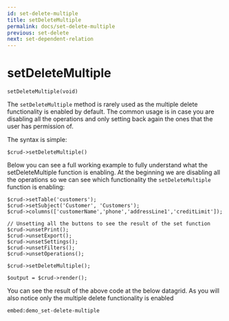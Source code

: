 ```yaml
---
id: set-delete-multiple
title: setDeleteMultiple
permalink: docs/set-delete-multiple
previous: set-delete
next: set-dependent-relation
---
```


# setDeleteMultiple


<pre><code class="language-php">setDeleteMultiple(void)</code></pre>
The <code>setDeleteMultiple</code> method is rarely used as the multiple delete functionality is enabled by default. The common usage is in case you are disabling all the operations and only setting back again the ones that the user has permission of.

The syntax is simple:
<pre><code class="language-php">$crud->setDeleteMultiple()</code></pre>

Below you can see a full working example to fully understand what the setDeleteMultiple function is enabling. At the beginning we are disabling all the operations so we can see which functionality the <code>setDeleteMultiple</code> function is enabling:

<pre><code class="language-php">$crud->setTable('customers');
$crud->setSubject('Customer', 'Customers');
$crud->columns(['customerName','phone','addressLine1','creditLimit']);

// Unsetting all the buttons to see the result of the set function
$crud->unsetPrint();
$crud->unsetExport();
$crud->unsetSettings();
$crud->unsetFilters();
$crud->unsetOperations();

$crud->setDeleteMultiple();

$output = $crud->render();</code></pre>

You can see the result of the above code at the below datagrid. As you will also notice only the multiple delete functionality is enabled

`embed:demo_set-delete-multiple`